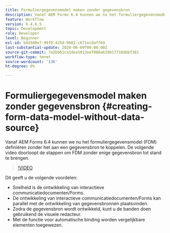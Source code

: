 ```yaml
---
title: Formuliergegevensmodel maken zonder gegevensbron
description: Vanaf AEM Forms 6.4 kunnen we nu het formuliergegevensmodel (FDM) definiëren zonder het aan een gegevensbron te koppelen. De volgende video doorloopt de stappen om FDM zonder enige gegevensbron tot stand te brengen.
feature: Workflow
version: 6.4,6.5
topic: Development
role: Developer
level: Beginner
exl-id: b43568e7-99f0-425d-9601-c671ecdaff69
last-substantial-update: 2020-06-09T00:00:00Z
source-git-commit: 7a2bb61ca1dea1013eef088a629b17718dbbf381
workflow-type: tm+mt
source-wordcount: '136'
ht-degree: 0%

---
```


# Formuliergegevensmodel maken zonder gegevensbron {#creating-form-data-model-without-data-source}

Vanaf AEM Forms 6.4 kunnen we nu het formuliergegevensmodel (FDM) definiëren zonder het aan een gegevensbron te koppelen. De volgende video doorloopt de stappen om FDM zonder enige gegevensbron tot stand te brengen.

>[!VIDEO](https://video.tv.adobe.com/v/21414/?quality=9&learn=on)

Dit geeft u de volgende voordelen:

* Snelheid is de ontwikkeling van interactieve communicatiedocumenten/Forms.
* De ontwikkeling van interactieve communicatiedocumenten/Forms kan parallel met de ontwikkeling van gegevensbronnen plaatsvinden.
* Zodra de gegevensbron wordt ontwikkeld, kunt u de banden doen gebruikend de visuele redacteur.
* Met de functie voor automatische binding worden vergelijkbare elementen toegewezen.
